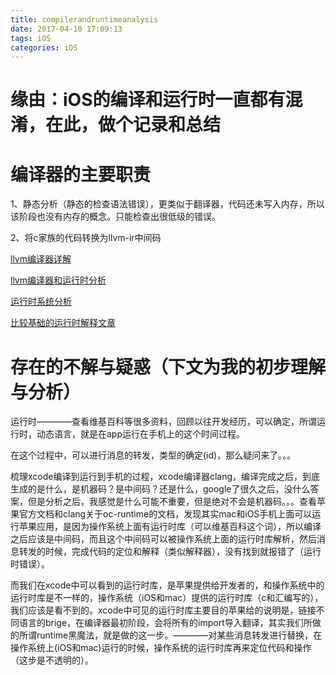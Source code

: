 ```yaml
---
title: compilerandruntimeanalysis
date: 2017-04-10 17:09:13
tags: iOS
categories: iOS
---
```


# 缘由：iOS的编译和运行时一直都有混淆，在此，做个记录和总结

<!--more-->

# 编译器的主要职责
1、静态分析（静态的检查语法错误），更类似于翻译器，代码还未写入内存，所以该阶段也没有内存的概念。只能检查出很低级的错误。

2、将c家族的代码转换为llvm-ir中间码

[llvm编译器详解](https://objccn.io/issue-6-2/)

[llvm编译器和运行时分析](https://my.oschina.net/chars/blog/615241)

[运行时系统分析](http://justsee.iteye.com/blog/2163777)

[比较基础的运行时解释文章](http://tech.glowing.com/cn/objective-c-runtime/)

# 存在的不解与疑惑（下文为我的初步理解与分析）
运行时————查看维基百科等很多资料，回顾以往开发经历，可以确定，所谓运行时，动态语言，就是在app运行在手机上的这个时间过程。

在这个过程中，可以进行消息的转发，类型的确定(id)，那么疑问来了。。。

梳理xcode编译到运行到手机的过程，xcode编译器clang，编译完成之后，到底生成的是什么，是机器码？是中间码？还是什么，google了很久之后，没什么答案，但是分析之后，我感觉是什么可能不重要，但是绝对不会是机器码。。。查看苹果官方文档和clang关于oc-runtime的文档，发现其实mac和iOS手机上面可以运行苹果应用，是因为操作系统上面有运行时库（可以维基百科这个词），所以编译之后应该是中间码，而且这个中间码可以被操作系统上面的运行时库解析，然后消息转发的时候，完成代码的定位和解释（类似解释器），没有找到就报错了（运行时错误）。

而我们在xcode中可以看到的运行时库，是苹果提供给开发者的，和操作系统中的运行时库是不一样的，操作系统（iOS和mac）提供的运行时库（c和汇编写的），我们应该是看不到的。xcode中可见的运行时库主要目的苹果给的说明是，链接不同语言的brige，在编译器最初阶段，会将所有的import导入翻译，其实我们所做的所谓runtime黑魔法，就是做的这一步。————对某些消息转发进行替换，在操作系统上(iOS和mac)运行的时候，操作系统的运行时库再来定位代码和操作（这步是不透明的）。